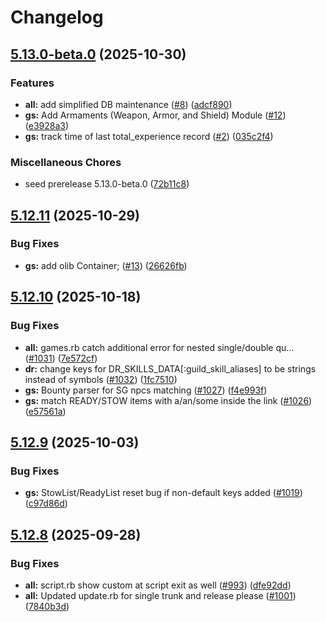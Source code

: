 # Changelog

## [5.13.0-beta.0](https://github.com/Lich5/ng-betalich/compare/v5.12.11...v5.13.0-beta.0) (2025-10-30)


### Features

* **all:** add simplified DB maintenance ([#8](https://github.com/Lich5/ng-betalich/issues/8)) ([adcf890](https://github.com/Lich5/ng-betalich/commit/adcf89082efb179974833fbcce5bbef3f436b305))
* **gs:** Add Armaments (Weapon, Armor, and Shield) Module ([#12](https://github.com/Lich5/ng-betalich/issues/12)) ([e3928a3](https://github.com/Lich5/ng-betalich/commit/e3928a392e3f21be460f932cd26822feeaedd8b1))
* **gs:** track time of last total_experience record ([#2](https://github.com/Lich5/ng-betalich/issues/2)) ([035c2f4](https://github.com/Lich5/ng-betalich/commit/035c2f43c37b4bbe90d20cdd27171fd949fc24f7))


### Miscellaneous Chores

* seed prerelease 5.13.0-beta.0 ([72b11c8](https://github.com/Lich5/ng-betalich/commit/72b11c8f83ec0f1198ced99fac8b3eb6cd0408b1))

## [5.12.11](https://github.com/Lich5/ng-betalich/compare/v5.12.10...v5.12.11) (2025-10-29)


### Bug Fixes

* **gs:** add olib Container; ([#13](https://github.com/Lich5/ng-betalich/issues/13)) ([26626fb](https://github.com/Lich5/ng-betalich/commit/26626fb8204d221a021bd0a7f382d725a30bcf01))

## [5.12.10](https://github.com/elanthia-online/lich-5/compare/v5.12.9...v5.12.10) (2025-10-18)


### Bug Fixes

* **all:** games.rb catch additional error for nested single/double qu… ([#1031](https://github.com/elanthia-online/lich-5/issues/1031)) ([7e572cf](https://github.com/elanthia-online/lich-5/commit/7e572cfbb8a8682d022ced5fd2ccce829be74518))
* **dr:** change keys for DR_SKILLS_DATA[:guild_skill_aliases] to be strings instead of symbols ([#1032](https://github.com/elanthia-online/lich-5/issues/1032)) ([1fc7510](https://github.com/elanthia-online/lich-5/commit/1fc75105ea378b204503dd0538bcd153ccff2f38))
* **gs:** Bounty parser for SG npcs matching ([#1027](https://github.com/elanthia-online/lich-5/issues/1027)) ([f4e993f](https://github.com/elanthia-online/lich-5/commit/f4e993f6299b595d0dd713939cc4093daa0c87a4))
* **gs:** match READY/STOW items with a/an/some inside the link ([#1026](https://github.com/elanthia-online/lich-5/issues/1026)) ([e57561a](https://github.com/elanthia-online/lich-5/commit/e57561a611d1d07c974e4255b461be60c09d98fd))

## [5.12.9](https://github.com/elanthia-online/lich-5/compare/v5.12.8...v5.12.9) (2025-10-03)


### Bug Fixes

* **gs:** StowList/ReadyList reset bug if non-default keys added ([#1019](https://github.com/elanthia-online/lich-5/issues/1019)) ([c97d86d](https://github.com/elanthia-online/lich-5/commit/c97d86d65664e5defc252f7687fe6d918c54b4c7))

## [5.12.8](https://github.com/elanthia-online/lich-5/compare/lich-5-v5.12.7...lich-5/v5.12.8) (2025-09-28)


### Bug Fixes

* **all:** script.rb show custom at script exit as well ([#993](https://github.com/elanthia-online/lich-5/issues/993)) ([dfe92dd](https://github.com/elanthia-online/lich-5/commit/dfe92ddbc8a20a4b51e98c048bdd81379ff4e425))
* **all:** Updated update.rb for single trunk and release please ([#1001](https://github.com/elanthia-online/lich-5/issues/1001)) ([7840b3d](https://github.com/elanthia-online/lich-5/commit/7840b3d7d4e3e19a1c6bb226fb614f737471a41c))
